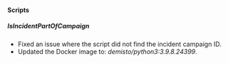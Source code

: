 
#### Scripts
##### IsIncidentPartOfCampaign
- Fixed an issue where the script did not find the incident campaign ID.
- Updated the Docker image to: *demisto/python3:3.9.8.24399*.
